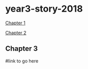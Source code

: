 # year3-story-2018

[Chapter 1](https://gabby202.github.io/year3-story-2018/chapter1)


[Chapter 2](https://gabby202.github.io/year3-story-2018/chapter2)



<h2>Chapter 3</h2>
#link to go here
